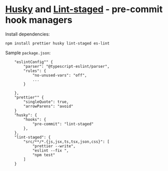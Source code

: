 # [Husky](https://typicode.github.io/husky/#/) and [Lint-staged](https://www.npmjs.com/package/lint-staged) - pre-commit hook managers

Install dependencies:

```
npm install prettier husky lint-staged es-lint
```

Sample `package.json`:

```
    "eslintConfig"" {
        "parser": "@typescript-eslint/parser",
        "rules": {
            "no-unused-vars": "off",
            ...
        }

    },
    "prettier"" {
        "singleQuote": true,
        "arrowParens": "avoid"
    }
    "husky": {
        "hooks": {
            "pre-commit": "lint-staged"
        },
    },
    "lint-staged": {
        "src/**/*.{js,jsx,ts,tsx,json,css}": [
            "prettier --write",
            "eslint --fix ",
            "npm test"
        ]
    }

```
